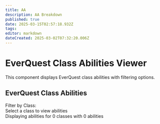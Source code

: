 ```yaml
---
title: AA
description: AA Breakdown
published: true
date: 2025-03-15T02:57:18.932Z
tags: 
editor: markdown
dateCreated: 2025-03-02T07:32:20.006Z
---
```


# EverQuest Class Abilities Viewer

This component displays EverQuest class abilities with filtering options.

<div id="eq-abilities-viewer">
  <h2>EverQuest Class Abilities</h2>
  
  <div class="filter-container">
    <div class="filter-title">Filter by Class:</div>
    <div class="class-filters" id="eq-class-filters">
      <!-- Class checkboxes will be inserted here by JavaScript -->
    </div>
  </div>
  
  <div class="abilities-container" id="eq-abilities-container">
    <!-- Abilities will be displayed here -->
    <div class="no-abilities" id="eq-no-abilities">
      Select a class to view abilities
    </div>
  </div>
  
  <div class="stats">
    Displaying abilities for <span class="class-count" id="eq-class-count">0</span> classes 
    with <span class="ability-count" id="eq-ability-count">0</span> abilities
  </div>
</div>